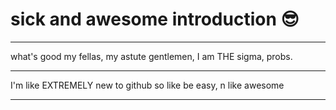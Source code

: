 <style>
  GITH1{
    text-align:center;
  }
</style>
<h1 class=GITH1> sick and awesome introduction 😎</h1>
<hr>
what's good my fellas, my astute gentlemen, I am THE sigma, probs.
<hr>
I'm like EXTREMELY new to github so like be easy, n like awesome
<hr>
